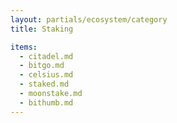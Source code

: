 ```yaml
---
layout: partials/ecosystem/category
title: Staking

items:
  - citadel.md
  - bitgo.md
  - celsius.md
  - staked.md
  - moonstake.md
  - bithumb.md
---
```

